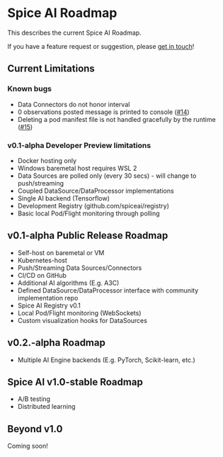 # Spice AI Roadmap

This describes the current Spice AI Roadmap.

If you have a feature request or suggestion, please [get in touch](https://github.com/spiceai/spiceai#community)!

## Current Limitations

### Known bugs

- Data Connectors do not honor interval
- 0 observations posted message is printed to console ([#14](https://github.com/spiceai/spiceai/issues/14))
- Deleting a pod manifest file is not handled gracefully by the runtime ([#15](https://github.com/spiceai/spiceai/issues/15))

### v0.1-alpha Developer Preview limitations

- Docker hosting only
- Windows baremetal host requires WSL 2
- Data Sources are polled only (every 30 secs) - will change to push/streaming
- Coupled DataSource/DataProcessor implementations
- Single AI backend (Tensorflow)
- Development Registry (github.com/spiceai/registry)
- Basic local Pod/Flight monitoring through polling

## v0.1-alpha Public Release Roadmap

- Self-host on baremetal or VM
- Kubernetes-host
- Push/Streaming Data Sources/Connectors
- CI/CD on GitHub
- Additional AI algorithms (E.g. A3C)
- Defined DataSource/DataProcessor interface with community implementation repo
- Spice AI Registry v0.1
- Local Pod/Flight monitoring (WebSockets)
- Custom visualization hooks for DataSources

## v0.2.-alpha Roadmap

- Multiple AI Engine backends (E.g. PyTorch, Scikit-learn, etc.)

## Spice AI v1.0-stable Roadmap

- A/B testing
- Distributed learning

## Beyond v1.0

Coming soon!
